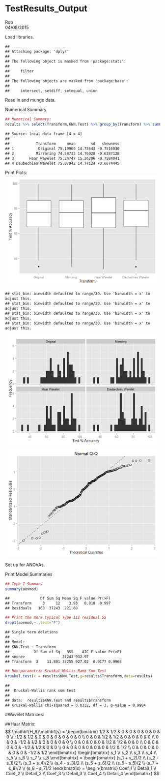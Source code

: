 # TestResults_Output
Rob  
04/08/2015  


Load libraries.

```
## 
## Attaching package: 'dplyr'
## 
## The following object is masked from 'package:stats':
## 
##     filter
## 
## The following objects are masked from 'package:base':
## 
##     intersect, setdiff, setequal, union
```

Read in and munge data.



Numerical Summary

```r
## Numerical Summary:
results %>% select(Transform,KNN.Test) %>% group_by(Transform) %>% summarise_each(funs(mean,sd,skewness)) %>% arrange(Transform) 
```

```
## Source: local data frame [4 x 4]
## 
##            Transform     mean       sd   skewness
## 1           Original 75.19960 14.75643 -0.7516030
## 2          Mirroring 74.58733 14.76028 -0.6387128
## 3       Haar Wavelet 75.24747 15.26206 -0.7584041
## 4 Daubechies Wavelet 75.07942 14.77124 -0.6674445
```

Print Plots:
![](Results_Output_files/figure-html/unnamed-chunk-4-1.png) 

```
## stat_bin: binwidth defaulted to range/30. Use 'binwidth = x' to adjust this.
## stat_bin: binwidth defaulted to range/30. Use 'binwidth = x' to adjust this.
## stat_bin: binwidth defaulted to range/30. Use 'binwidth = x' to adjust this.
## stat_bin: binwidth defaulted to range/30. Use 'binwidth = x' to adjust this.
```

![](Results_Output_files/figure-html/unnamed-chunk-4-2.png) ![](Results_Output_files/figure-html/unnamed-chunk-4-3.png) 

Set up for ANOVAs.


Print Model Summaries

```r
## Type I Summary
summary(aovmod)
```

```
##              Df Sum Sq Mean Sq F value Pr(>F)
## Transform     3     12    3.93   0.018  0.997
## Residuals   168  37243  221.68
```

```r
## Print the more typical Type III residual SS
drop1(aovmod,~.,test="F")
```

```
## Single term deletions
## 
## Model:
## KNN.Test ~ Transform
##           Df Sum of Sq   RSS    AIC F value Pr(>F)
## <none>                 37243 932.97               
## Transform  3    11.801 37255 927.02  0.0177 0.9968
```

```r
## Non-parametric Kruskal-Wallis Rank Sum Test
kruskal.test(x = results$KNN.Test,g=results$Transform,data=results)
```

```
## 
## 	Kruskal-Wallis rank sum test
## 
## data:  results$KNN.Test and results$Transform
## Kruskal-Wallis chi-squared = 0.0332, df = 3, p-value = 0.9984
```

#Wavelet Matrices:

##Haar Matrix:
$$
\mathbf{H_8}\mathbf{s} = 
\begin{bmatrix}
 1/2 & 1/2 & 0 & 0 & 0 & 0 & 0 & 0 \\
-1/2 & 1/2 & 0 & 0 & 0 & 0 & 0 & 0 \\ 
 0 & 0 & 1/2 & 1/2 & 0 & 0 & 0 & 0 \\
0 & 0 & -1/2 & 1/2 & 0 & 0 & 0 & 0 \\
 0 & 0 & 0 & 0 & 1/2 & 1/2 & 0 & 0 \\ 
 0 & 0 & 0 & 0 & -1/2 & 1/2 & 0 & 0 \\ 
0 & 0 & 0 & 0 & 0 & 0 & 1/2 & 1/2 \\ 
0 & 0 & 0 & 0 & 0 & 0 & -1/2 & 1/2
\end{bmatrix}
\begin{bmatrix}
s_1 \\ s_2 \\ s_3 \\ s_4 \\ s_5 \\ s_6 \\ s_7 \\ s_8
\end{bmatrix} =
\begin{bmatrix}
 (s_1 + s_2)/2 \\ 
 (s_2 - s_1)/2 \\ 
 (s_3 + s_4)/2 \\ 
 (s_4 - s_3)/2 \\  
 (s_5 + s_6)/2 \\ 
 (s_6 - s_5)/2 \\ 
 (s_7 + s_8)/2 \\ 
 (s_8 - s_7)/2
 \end{bmatrix} = 
 \begin{bmatrix}
 Coef_1 \\ Detail_1 \\ Coef_2 \\ Detail_2 \\ Coef_3 \\ Detail_3 \\ Coef_4 \\ Detail_4
 \end{bmatrix}
$$

